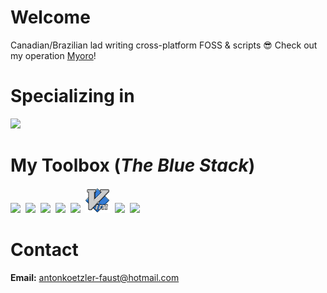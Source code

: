 # Welcome
Canadian/Brazilian lad writing cross-platform FOSS & scripts 😎 Check out my operation [Myoro](https://github.com/Myoro)!

# Specializing in
<img src='https://www.svgrepo.com/show/353751/flutter.svg' width=100 />

# My Toolbox (*The Blue Stack*)
<img src='https://www.svgrepo.com/show/353751/flutter.svg' width=40 />&nbsp;&nbsp;<img src='https://upload.wikimedia.org/wikipedia/commons/a/a7/React-icon.svg' width=40 />&nbsp;&nbsp;<img src='https://upload.wikimedia.org/wikipedia/commons/9/91/Electron_Software_Framework_Logo.svg' width=40 />&nbsp;&nbsp;<img src='https://upload.wikimedia.org/wikipedia/commons/9/97/Sqlite-square-icon.svg' width=40 />&nbsp;&nbsp;<img src='https://www.svgrepo.com/show/374171/vscode.svg' width=40 />&nbsp;&nbsp;<img src='https://raw.githubusercontent.com/dunstontc/assets/master/images/vim-vscode/vim_vscode_436.png' width=40 />&nbsp;&nbsp;<img src='https://upload.wikimedia.org/wikipedia/commons/1/13/Arch_Linux_%22Crystal%22_icon.svg' width=40 />&nbsp;&nbsp;<img src='https://cdn.jobsity.com/Python_Logo_1067b68141/Python_Logo_1067b68141.svg' width=40 />

# Contact
**Email:** antonkoetzler-faust@hotmail.com
